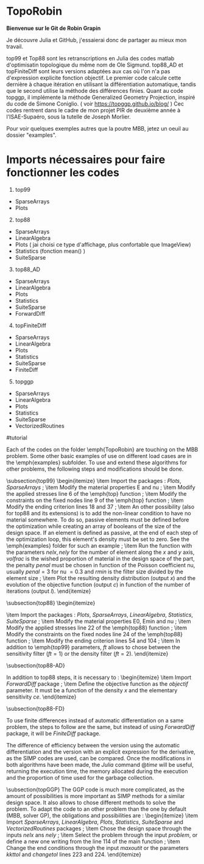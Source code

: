 # TopoRobin

**Bienvenue sur le Git de Robin Grapin**

Je découvre Julia et GitHub, j'essaierai donc de partager au mieux mon travail.

top99 et Top88 sont les retranscriptions en Julia des codes matlab d'optimisatin topologique du même nom de Ole Sigmund.
top88_AD et topFiniteDiff sont leurs versions adaptées aux cas où l'on n'a pas d'expression explicite fonction objectif. Le premier code calcule cette dernière à chaque itération en utilisant la différentiation automatique, tandis que le second utilise la méthode des différences finies.
Quant au code topggp, il implémente la méthode Generalized Geometry Projection, inspiré du code de Simone Coniglio.
( voir https://topggp.github.io/blog/ )
Cec codes rentrent dans le cadre de mon projet PIR de deuxième année à l'ISAE-Supaéro, sous la tutelle de Joseph Morlier.

Pour voir quelques exemples autres que la poutre MBB, jetez un oeuil au dossier "examples".

# Imports nécessaires pour faire fonctionner les codes

1. top99
  + SparseArrays
  + Plots
2. top88
  + SparseArrays
  + LinearAlgebra
  + Plots  ( jai choisi ce type d'affichage, plus confortable que ImageView)
  + Statistics (fonction mean() )
  + SuiteSparse
3. top88_AD
  + SparseArrays
  + LinearAlgebra
  + Plots  
  + Statistics 
  + SuiteSparse
  + ForwardDiff
4. topFiniteDiff
  + SparseArrays
  + LinearAlgebra
  + Plots 
  + Statistics 
  + SuiteSparse
  + FiniteDiff
5. topggp
+ SparseArrays
+ LinearAlgebra
+ Plots
+ Statistics
+ SuiteSparse
+ VectorizedRoutines

#tutorial

Each of the codes on the folder \emph{TopoRobin} are touching on the MBB problem. Some other basic examples of use on different load cases are in the \emph{examples} subfolder. To use and extend these algorithms for other problems, the following steps and modifications should be done.

\subsection{top99}
\begin{itemize}
\item Import the packages : $Plots, SparseArrays$ ;
\item Modify the material properties E and nu ;
\item Modify the applied stresses line 6 of the \emph{top} function ;
\item Modify the constraints on the fixed nodes line 9 of the \emph{top} function ;
\item Modify the ending criterion lines 18 and 37 ;
\item An other possibility (also for top88 and its extensions) is to add the non-linear condition to have no material somewhere. To do so, passive elements must be defined before the optimization while creating an array of booleans of the size of the design space. If an element is defined as passive, at the end of each step of the optimization loop, this element's density must be set to zero. See the \emph{examples} folder for such an example ;
\item Run the function with the parameters $nelx, nely$ for the number of element along the $x$ and $y$ axis, $volfrac$ is the wished proportion of material in the design space of the part, the penalty $penal$ must be chosen in function of the Poisson coefficient nu, usually $penal = 3$ for nu $= 0.3$ and $rmin$ is the filter size divided by the element size ;
\item Plot the resulting density distribution (output $x$) and the evolution of the objective function (output $c$) in function of the number of iterations (output $l$).
\end{itemize}

\subsection{top88}
\begin{itemize}

\item Import the packages : $Plots$, $SparseArrays$, $LinearAlgebra$, $Statistics$, $SuiteSparse$ ;
\item Modify the material properties E0, Emin and nu ;
\item Modify the applied stresses line 22 of the \emph{top88} function ;
\item Modify the constraints on the fixed nodes line 24 of the \emph{top88} function ;
\item Modify the ending criterion lines 54 and 104 ;
\item In addition to \emph{top99} parameters, $ft$ allows to chose between the sensitivity filter ($ft = 1$) or the density filter ($ft = 2$).
\end{itemize}

\subsection{top88-AD}


In addition to top88 steps, it is necessary to :
\begin{itemize}
\item Import $ForwardDiff$ package ;
\item Define the objective function as the $objectif$ parameter. It must be a function of the density $x$ and the elementary sensitivity $ce$.
\end{itemize}

\subsection{top88-FD}

To use finite differences instead of automatic differentiation on a same problem, the steps to follow are the same, but instead of using $ForwardDiff$ package, it will be $FiniteDiff$ package.

The difference of efficiency between the version using the automatic differentiation and the version with an explicit expression for the derivative, as the SIMP codes are used, can be compared. Once the modifications in both algorithms have been made, the $Julia$ command $@ time$ will be useful, returning the execution time, the memory allocated during the execution and the proportion of time used for the garbage collection.

\subsection{topGGP}
The GGP code is much more complicated, as the amount of possibilities is more important as SIMP methods for a similar design space. It also allows to chose different methods to solve the problem. To adapt the code to an other problem than the one by default (MBB, solver GP), the obligations and possibilities are :
\begin{itemize}
    \item Import $SparseArrays$, $LinearAlgebra$, $Plots$, $Statistics$, $SuiteSparse$ and $VectorizedRoutines$ packages ;
    \item Chose the design space through the inputs $nelx$ ans $nely$ ;
    \item Select the problem through the input $problem$, or define a new one writing from the line 114 of the main function ;
    \item Change the end conditions through the input $maxoutit$ or the parameters $kkttol$ and $changetol$ lines 223 and 224.
\end{itemize}
